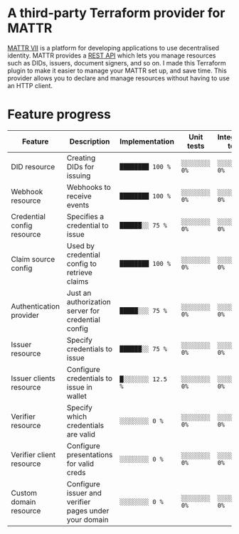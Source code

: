 # A third-party Terraform provider for MATTR

[MATTR VII](https://mattr.global/platform/vii/) is a platform for developing applications to use decentralised identity.
MATTR provides a [REST API](https://learn.mattr.global/api-reference) which lets you manage resources such as DIDs, 
issuers, document signers, and so on. I made this Terraform plugin to make it easier to manage your MATTR set up, and 
save time. This provider allows you to declare and manage resources without having to use an HTTP client.

# Feature progress

| Feature                   | Description                                             | Implementation   | Unit tests    | Integration tests |
| ------------------------- | --------------------------------------------------------| ---------------- | ------------- | ----------------- |
| DID resource              | Creating DIDs for issuing                               | `████████ 100 %` | `░░░░░░░░ 0%` | `░░░░░░░░ 0%`     |
| Webhook resource          | Webhooks to receive events                              | `████████ 100 %` | `░░░░░░░░ 0%` | `░░░░░░░░ 0%`     |
| Credential config resource| Specifies a credential to issue                         | `██████░░ 75 %`  | `░░░░░░░░ 0%` | `░░░░░░░░ 0%`     |
| Claim source config       | Used by credential config to retrieve claims            | `████████ 100 %` | `░░░░░░░░ 0%` | `░░░░░░░░ 0%`     |
| Authentication provider   | Just an authorization server for credential config      | `█████░░░ 75 %`  | `░░░░░░░░ 0%` | `░░░░░░░░ 0%`     |
| Issuer resource           | Specify credentials to issue                            | `██████░░ 75 %`  | `░░░░░░░░ 0%` | `░░░░░░░░ 0%`     |
| Issuer clients resource   | Configure credentials to issue in wallet                | `█░░░░░░░ 12.5 %`| `░░░░░░░░ 0%` | `░░░░░░░░ 0%`     |
| Verifier resource         | Specify which credentials are valid                     | `░░░░░░░░ 0 %`   | `░░░░░░░░ 0%` | `░░░░░░░░ 0%`     |
| Verifier client resource  | Configure presentations for valid creds                 | `░░░░░░░░ 0 %`   | `░░░░░░░░ 0%` | `░░░░░░░░ 0%`     |
| Custom domain resource    | Configure issuer and verifier pages under your domain   | `░░░░░░░░ 0 %`   | `░░░░░░░░ 0%` | `░░░░░░░░ 0%`     |
